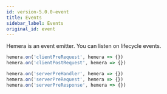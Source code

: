 ```yaml
---
id: version-5.0.0-event
title: Events
sidebar_label: Events
original_id: event
---
```


Hemera is an event emitter. You can listen on lifecycle events.

```js
hemera.on('clientPreRequest', hemera => {})
hemera.on('clientPostRequest', hemera => {})

hemera.on('serverPreHandler', hemera => {})
hemera.on('serverPreRequest', hemera => {})
hemera.on('serverPreResponse', hemera => {})
```
